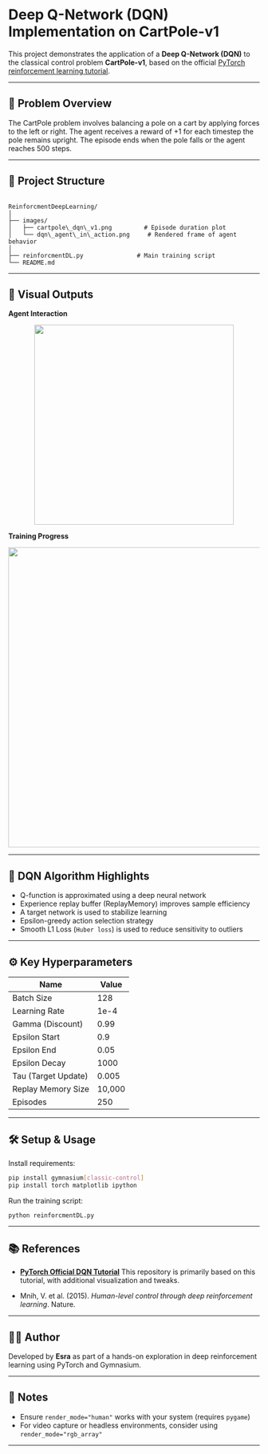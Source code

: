# Deep Q-Network (DQN) Implementation on CartPole-v1

This project demonstrates the application of a **Deep Q-Network (DQN)** to the classical control problem **CartPole-v1**, based on the official [PyTorch reinforcement learning tutorial](https://pytorch.org/tutorials/intermediate/reinforcement_q_learning.html).

---

## 🧠 Problem Overview

The CartPole problem involves balancing a pole on a cart by applying forces to the left or right. The agent receives a reward of +1 for each timestep the pole remains upright. The episode ends when the pole falls or the agent reaches 500 steps.

---

## 📂 Project Structure

```

ReinforcmentDeepLearning/
│
├── images/
│   ├── cartpole\_dqn\_v1.png         # Episode duration plot
│   └── dqn\_agent\_in\_action.png     # Rendered frame of agent behavior
│
├── reinforcmentDL.py               # Main training script
└── README.md

````

---

## 📸 Visual Outputs

**Agent Interaction**  
<p align="center">
  <img src="images/dqn_agent_in_action.png" width="400"/>
</p>

**Training Progress**  
<p align="center">
  <img src="images/cartpole_dqn_v1.png" width="600"/>
</p>

---

## 🔬 DQN Algorithm Highlights

- Q-function is approximated using a deep neural network
- Experience replay buffer (ReplayMemory) improves sample efficiency
- A target network is used to stabilize learning
- Epsilon-greedy action selection strategy
- Smooth L1 Loss (`Huber loss`) is used to reduce sensitivity to outliers

---

## ⚙️ Key Hyperparameters

| Name               | Value     |
|--------------------|-----------|
| Batch Size         | 128       |
| Learning Rate      | 1e-4      |
| Gamma (Discount)   | 0.99      |
| Epsilon Start      | 0.9       |
| Epsilon End        | 0.05      |
| Epsilon Decay      | 1000      |
| Tau (Target Update)| 0.005     |
| Replay Memory Size | 10,000    |
| Episodes           | 250       |

---

## 🛠️ Setup & Usage

Install requirements:

```bash
pip install gymnasium[classic-control]
pip install torch matplotlib ipython
````

Run the training script:

```bash
python reinforcmentDL.py
```

---

## 📚 References

* **[PyTorch Official DQN Tutorial](https://pytorch.org/tutorials/intermediate/reinforcement_q_learning.html)**
  This repository is primarily based on this tutorial, with additional visualization and tweaks.

* Mnih, V. et al. (2015). *Human-level control through deep reinforcement learning*. Nature.

---

## 👩‍💻 Author

Developed by **Esra** as part of a hands-on exploration in deep reinforcement learning using PyTorch and Gymnasium.

---

## 📌 Notes

* Ensure `render_mode="human"` works with your system (requires `pygame`)
* For video capture or headless environments, consider using `render_mode="rgb_array"`

---

